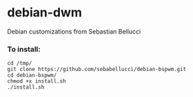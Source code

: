 # debian-dwm
Debian customizations from Sebastian Bellucci

### To install:

```
cd /tmp/
git clone https://github.com/sebabellucci/debian-bspwm.git
cd debian-bspwm/
chmod +x install.sh
./install.sh 
```
